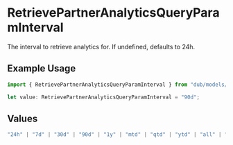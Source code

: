 # RetrievePartnerAnalyticsQueryParamInterval

The interval to retrieve analytics for. If undefined, defaults to 24h.

## Example Usage

```typescript
import { RetrievePartnerAnalyticsQueryParamInterval } from "dub/models/operations";

let value: RetrievePartnerAnalyticsQueryParamInterval = "90d";
```

## Values

```typescript
"24h" | "7d" | "30d" | "90d" | "1y" | "mtd" | "qtd" | "ytd" | "all" | "all_unfiltered"
```